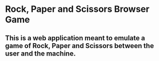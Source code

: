 # Rock, Paper and Scissors Browser Game

## This is a web application meant to emulate a game of Rock, Paper and Scissors between the user and the machine.